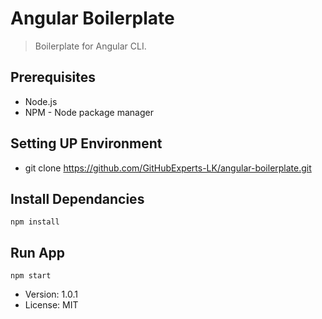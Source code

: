 # Angular Boilerplate

> Boilerplate for Angular CLI.
## Prerequisites
- Node.js
- NPM - Node package manager

## Setting UP Environment
- git clone https://github.com/GitHubExperts-LK/angular-boilerplate.git

## Install Dependancies
```
npm install
```
## Run App
```
npm start
```

- Version: 1.0.1
- License: MIT

